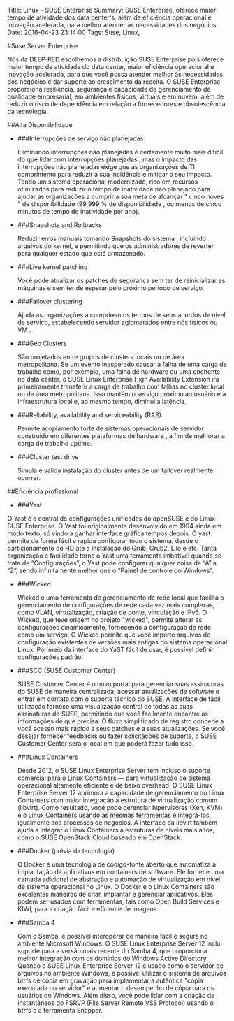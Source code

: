 Title: Linux - SUSE Enterprise
Summary: SUSE Enterprise, oferece maior tempo de atividade dos data center's, além de eficiência operacional e inovação acelerada, para melhor atender às necessidades dos negócios.
Date: 2016-04-23 23:14:00
Tags: Suse, Linux,
<p> </p>
#Suse Server Enterprise 

<p> </p>
Nós da DEEP-RED escolhemos a distribuição SUSE Enterprise pois oferece maior tempo de atividade do data center, maior eficiência operacional e inovação acelerada, para que você possa atender melhor às necessidades dos negócios e dar suporte ao crescimento da receita. O SUSE Enterprise proporciona resiliência, segurança e capacidade de gerenciamento de qualidade empresarial, em ambientes físicos, virtuais e em nuvem, além de reduzir o risco de dependência em relação a fornecedores e obsolescência da tecnologia.
<p> </p>

##Alta Disponibilidade<p> </p>

* ###Interrupções de serviço não planejadas

   Eliminando interrupções não planejadas é certamente muito mais difícil do que lidar com interrupções planejadas , mas o impacto das interrupções não planejadas exige que as organizações de TI comprimento para reduzir a sua incidência e mitigar o seu impacto.
   Tendo um sistema operacional modernizado, rico em recursos otimizados para reduzir o tempo de inatividade não planejado para ajudar as organizações a cumprir a sua meta de alcançar " cinco noves " de disponibilidade (99,999 % de disponibilidade , ou menos de cinco minutos de tempo de inatividade por ano).<p> </p>
   
* ###Snapshots and Rollbacks

  Reduzir erros manuais tomando Snapshots do sistema , incluindo arquivos do kernel, e permitindo que os administradores de reverter para qualquer estado que está armazenado.<p> </p>
  
* ###Live kernel patching

  Você pode atualizar os patches de segurança sem ter de reinicializar as máquinas e sem ter de esperar pelo próximo período de serviço.<p> </p>

* ###Failover clustering

  Ajuda as organizações a cumprirem os termos de seus acordos de nível de serviço, estabelecendo servidor aglomerados entre nós físicos ou VM .<p> </p>
  
* ###Geo Clusters

  São projetados entre grupos de clusters locais ou de área metropolitana. Se um evento inesperado causar a falha de uma carga de trabalho como, por exemplo, uma falha de hardware ou uma enchente no data center, o SUSE Linux Enterprise High Availability Extension irá primeiramente transferir a carga de trabalho com falhas no cluster local ou de área metropolitana. Isso mantém o serviço próximo ao usuário e à infraestrutura local e, ao mesmo tempo, diminui a latência.<p> </p>
  
* ###Reliability, availability and serviceability (RAS)

  Permite acoplamento forte de sistemas operacionais de servidor construído em diferentes plataformas de hardware , a fim de melhorar a carga de trabalho uptime.<p> </p>
  
* ###Cluster test drive

  Simula e valida instalação do cluster antes de um failover realmente ocorrer.<p> </p>
  
##Eficiência profissional<p> </p>

- ###Yast
 
 O Yast é a central de configurações unificadas do openSUSE e do Linux SUSE Enterprise. O Yast foi originalmente desenvolvido em 1994 ainda em modo texto, só vindo a ganhar interface gráfica tempos depois. O yast permite de forma fácil e rápida configurar todo o sistema, desde o particionamento do HD ate a instalação do Grub, Grub2, Lilo e etc. Tanta organização e facilidade torna o Yast uma ferramenta imbatível quando se trata de “Configurações”, o Yast pode configurar qualquer coisa de “A” a “Z”, sendo infinitamente melhor que o “Painel de controle do Windows”.<p> </p>

- ###Wicked

  Wicked é uma ferramenta de gerenciamento de rede local que facilita o gerenciamento de configurações de rede cada vez mais complexas, como VLAN, virtualização, criação de ponte, vinculação e IPv6. O Wicked, que teve origem no projeto "wicked", permite alterar as configurações dinamicamente, fornecendo a configuração de rede como um serviço. O Wicked permite que você importe arquivos de configuração existentes de versões mais antigas do sistema operacional Linux. Por meio da interface do YaST fácil de usar, é possível definir configurações padrão.<p> </p>
  
- ###SCC (SUSE Customer Center)

  SUSE Customer Center é o novo portal para gerenciar suas assinaturas do SUSE de maneira centralizada, acessar atualizações de software e entrar em contato com o suporte técnico do SUSE. A interface de fácil utilização fornece uma visualização central de todas as suas assinaturas do SUSE, permitindo que você facilmente encontre as informações de que precisa. O fluxo simplificado de registro concede a você acesso mais rápido a seus patches e a suas atualizações. Se você desejar fornecer feedbacks ou fazer solicitações de suporte, o SUSE Customer Center será o local em que poderá fazer tudo isso.<p> </p>
  
- ###Linux Containers

  Desde 2012, o SUSE Linux Enterprise Server tem incluso o suporte comercial para o Linux Containers — para virtualização de sistema operacional altamente eficiente e de baixo overhead. O SUSE Linux Enterprise Server 12 aprimora a capacidade de gerenciamento do Linux Containers com maior integração à estrutura de virtualização comum (libvirt). Como resultado, você pode gerenciar hipervisores (Xen, KVM) e o Linux Containers usando as mesmas ferramentas e integrá-los igualmente aos processos de negócios. A interface da libvirt também ajuda a integrar o Linux Containers a estruturas de níveis mais altos, como o SUSE OpenStack Cloud baseado em OpenStack.<p> </p>
  
- ###Docker (prévia da tecnologia)

  O Docker é uma tecnologia de código-fonte aberto que automatiza a implantação de aplicativos em containers de software. Ele fornece uma camada adicional de abstração e automação de virtualização em nível de sistema operacional no Linux. O Docker e o Linux Containers são excelentes maneiras de criar, implantar e gerenciar aplicativos. Eles podem ser usados com ferramentas, tais como Open Build Services e KIWI, para a criação fácil e eficiente de imagens.<p> </p>
  
- ###Samba 4

  Com o Samba, é possível interoperar de maneira fácil e segura no ambiente Microsoft Windows. O SUSE Linux Enterprise Server 12 inclui suporte para a versão mais recente do Samba 4, que proporciona melhor integração com os domínios do Windows Active Directory. Quando o SUSE Linux Enterprise Server 12 é usado como o servidor de arquivos no ambiente Windows, é possível utilizar o sistema de arquivos btrfs de cópia em gravação para implementar a autêntica "cópia executada no servidor" e aumentar o desempenho de cópia para os usuários do Windows. Além disso, você pode lidar com a criação de instantâneos do FSRVP (File Server Remote VSS Protocol) usando o btrfs e a ferramenta Snapper.<p> </p>
